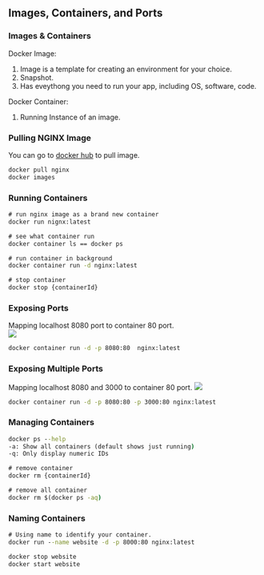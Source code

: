 ## Images, Containers, and Ports
### Images & Containers
Docker Image:  
1. Image is a template for creating an environment for your choice.
2. Snapshot.
3. Has eveythong you need to run your app, including OS, software, code.

Docker Container:
1. Running Instance of an image.

### Pulling NGINX Image
You can go to [docker hub](https://hub.docker.com/) to pull image. 
```cmd
docker pull nginx
docker images
```

### Running Containers
```cmd
# run nginx image as a brand new container
docker run nignx:latest

# see what container run
docker container ls == docker ps

# run container in background
docker container run -d nginx:latest

# stop container
docker stop {containerId}
```

###  Exposing Ports
Mapping localhost 8080 port to container 80 port.  
![](https://i.imgur.com/5UJEHNd.png)
```cmd
docker container run -d -p 8080:80  nginx:latest
```

### Exposing Multiple Ports
Mapping localhost 8080 and 3000 to container 80 port. 
![](https://i.imgur.com/46Hg1vI.png)
```cmd
docker container run -d -p 8080:80 -p 3000:80 nginx:latest
```

### Managing Containers
```cmd
docker ps --help
-a: Show all containers (default shows just running)
-q: Only display numeric IDs

# remove container
docker rm {containerId}

# remove all container
docker rm $(docker ps -aq)
```

### Naming Containers
```cmd
# Using name to identify your container.
docker run --name website -d -p 8000:80 nginx:latest

docker stop website
docker start website
```
